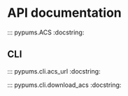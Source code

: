 # API documentation

::: pypums.ACS
    :docstring:

## CLI

::: pypums.cli.acs_url
    :docstring:

::: pypums.cli.download_acs
    :docstring:
